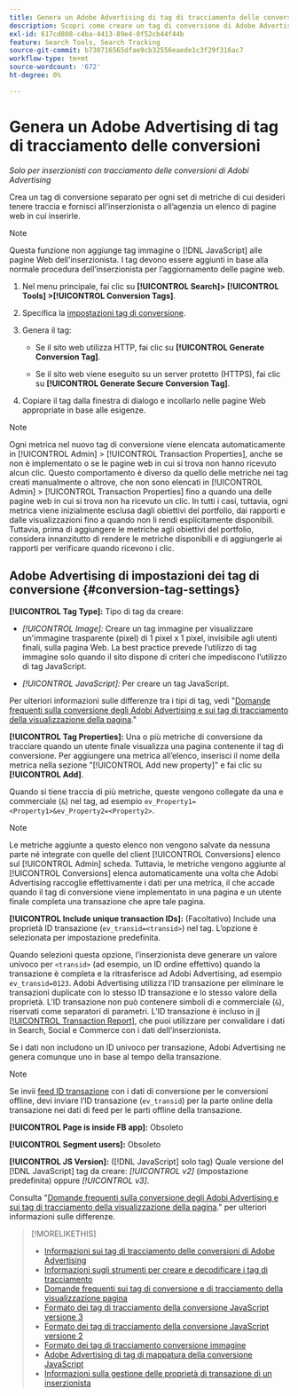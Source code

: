```yaml
---
title: Genera un Adobe Advertising di tag di tracciamento delle conversioni
description: Scopri come creare un tag di conversione di Adobe Advertising per tenere traccia degli eventi di conversione.
exl-id: 617cd808-c4ba-4413-89e4-0f52cb44f44b
feature: Search Tools, Search Tracking
source-git-commit: b730716565dfae9cb32556eaede1c3f29f316ac7
workflow-type: tm+mt
source-wordcount: '672'
ht-degree: 0%

---
```


# Genera un Adobe Advertising di tag di tracciamento delle conversioni

*Solo per inserzionisti con tracciamento delle conversioni di Adobi Advertising*

Crea un tag di conversione separato per ogni set di metriche di cui desideri tenere traccia e fornisci all’inserzionista o all’agenzia un elenco di pagine web in cui inserirle.

>[!NOTE]
>
>Questa funzione non aggiunge tag immagine o [!DNL JavaScript] alle pagine Web dell&#39;inserzionista. I tag devono essere aggiunti in base alla normale procedura dell’inserzionista per l’aggiornamento delle pagine web.

1. Nel menu principale, fai clic su **[!UICONTROL Search]> [!UICONTROL Tools] >[!UICONTROL Conversion Tags]**.

1. Specifica la [impostazioni tag di conversione](#conversion-tag-settings).

1. Genera il tag:

   * Se il sito web utilizza HTTP, fai clic su **[!UICONTROL Generate Conversion Tag]**.

   * Se il sito web viene eseguito su un server protetto (HTTPS), fai clic su **[!UICONTROL Generate Secure Conversion Tag]**.

1. Copiare il tag dalla finestra di dialogo e incollarlo nelle pagine Web appropriate in base alle esigenze.

>[!NOTE]
>
>Ogni metrica nel nuovo tag di conversione viene elencata automaticamente in [!UICONTROL Admin] > [!UICONTROL Transaction Properties], anche se non è implementato o se le pagine web in cui si trova non hanno ricevuto alcun clic. Questo comportamento è diverso da quello delle metriche nei tag creati manualmente o altrove, che non sono elencati in [!UICONTROL Admin] > [!UICONTROL Transaction Properties] fino a quando una delle pagine web in cui si trova non ha ricevuto un clic. In tutti i casi, tuttavia, ogni metrica viene inizialmente esclusa dagli obiettivi del portfolio, dai rapporti e dalle visualizzazioni fino a quando non li rendi esplicitamente disponibili. Tuttavia, prima di aggiungere le metriche agli obiettivi del portfolio, considera innanzitutto di rendere le metriche disponibili e di aggiungerle ai rapporti per verificare quando ricevono i clic.

## Adobe Advertising di impostazioni dei tag di conversione {#conversion-tag-settings}

**[!UICONTROL Tag Type]:** Tipo di tag da creare:

* *[!UICONTROL Image]:* Creare un tag immagine per visualizzare un&#39;immagine trasparente (pixel) di 1 pixel x 1 pixel, invisibile agli utenti finali, sulla pagina Web. La best practice prevede l’utilizzo di tag immagine solo quando il sito dispone di criteri che impediscono l’utilizzo di tag JavaScript.

* *[!UICONTROL JavaScript]:* Per creare un tag JavaScript.

Per ulteriori informazioni sulle differenze tra i tipi di tag, vedi &quot;[Domande frequenti sulla conversione degli Adobi Advertising e sui tag di tracciamento della visualizzazione della pagina](/help/search-social-commerce/tracking/faqs-conversion-page-view-tracking-tags.md).&quot;

**[!UICONTROL Tag Properties]:** Una o più metriche di conversione da tracciare quando un utente finale visualizza una pagina contenente il tag di conversione. Per aggiungere una metrica all’elenco, inserisci il nome della metrica nella sezione &quot;[!UICONTROL Add new property]&quot; e fai clic su **[!UICONTROL Add]**.

Quando si tiene traccia di più metriche, queste vengono collegate da una e commerciale (`&`) nel tag, ad esempio `ev_Property1=<Property1>&ev_Property2=<Property2>`.

>[!NOTE]
>
>Le metriche aggiunte a questo elenco non vengono salvate da nessuna parte né integrate con quelle del client [!UICONTROL Conversions] elenco sul [!UICONTROL Admin] scheda. Tuttavia, le metriche vengono aggiunte al [!UICONTROL Conversions] elenca automaticamente una volta che Adobi Advertising raccoglie effettivamente i dati per una metrica, il che accade quando il tag di conversione viene implementato in una pagina e un utente finale completa una transazione che apre tale pagina.

**[!UICONTROL Include unique transaction IDs]:** (Facoltativo) Include una proprietà ID transazione (`ev_transid=<transid>`) nel tag. L’opzione è selezionata per impostazione predefinita.

Quando selezioni questa opzione, l’inserzionista deve generare un valore univoco per `<transid>` (ad esempio, un ID ordine effettivo) quando la transazione è completa e la ritrasferisce ad Adobi Advertising, ad esempio `ev_transid=0123`. Adobi Advertising utilizza l’ID transazione per eliminare le transazioni duplicate con lo stesso ID transazione e lo stesso valore della proprietà. L&#39;ID transazione non può contenere simboli di e commerciale (`&`), riservati come separatori di parametri. L’ID transazione è incluso in [il [!UICONTROL Transaction Report]](/help/search-social-commerce/reports/management/basic-advanced/transaction-report.md), che puoi utilizzare per convalidare i dati in Search, Social e Commerce con i dati dell’inserzionista.

Se i dati non includono un ID univoco per transazione, Adobi Advertising ne genera comunque uno in base al tempo della transazione.

>[!NOTE]
>
>Se invii [feed ID transazione](/help/search-social-commerce/tracking/feed-transaction-id.md) con i dati di conversione per le conversioni offline, devi inviare l’ID transazione (`ev_transid`) per la parte online della transazione nei dati di feed per le parti offline della transazione.

**[!UICONTROL Page is inside FB app]:** Obsoleto

**[!UICONTROL Segment users]:** Obsoleto

**[!UICONTROL JS Version]:** ([!DNL JavaScript] solo tag) Quale versione del [!DNL JavaScript] tag da creare: *[!UICONTROL v2]* (impostazione predefinita) oppure *[!UICONTROL v3]*.

Consulta &quot;[Domande frequenti sulla conversione degli Adobi Advertising e sui tag di tracciamento della visualizzazione della pagina](/help/search-social-commerce/tracking/faqs-conversion-page-view-tracking-tags.md).&quot; per ulteriori informazioni sulle differenze.

>[!MORELIKETHIS]
>
>* [Informazioni sui tag di tracciamento delle conversioni di Adobe Advertising](/help/search-social-commerce/tracking/conversion-tracking-advertising.md)
>* [Informazioni sugli strumenti per creare e decodificare i tag di tracciamento](tracking-tools-about.md)
>* [Domande frequenti sui tag di conversione e di tracciamento della visualizzazione pagina](/help/search-social-commerce/tracking/faqs-conversion-page-view-tracking-tags.md)
>* [Formato dei tag di tracciamento della conversione JavaScript versione 3](/help/search-social-commerce/tracking/format-conversion-tag-jsv3.md)
>* [Formato dei tag di tracciamento della conversione JavaScript versione 2](/help/search-social-commerce/tracking/format-conversion-tag-jsv2.md)
>* [Formato dei tag di tracciamento conversione immagine](/help/search-social-commerce/tracking/format-conversion-tag-image.md)
>* [Adobe Advertising di tag di mappatura della conversione JavaScript](/help/search-social-commerce/tracking/itp-conversion-mapping-tag.md)
>* [Informazioni sulla gestione delle proprietà di transazione di un inserzionista](/help/search-social-commerce/admin/transaction-properties/transaction-property-about.md)
